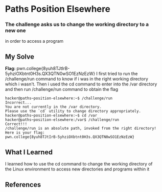 # Paths Position Elsewhere
### The challenge asks us to change the working directory to a new one 
in order to access a program


## My Solve
**Flag:** pwn.college{8yuh8TJtIrB-5yhziOXbtnt0H3s.QX3QTN0wSO1EzNzEzW}
I first tried to run the /challenge/run command to know if i was in the 
right working directory which i wasn't. Then i used the cd command to 
enter into the /var directory and then run /challenge/run command
to obtain the flag



```
hacker@paths~position-elsewhere:~$ /challenge/run
Incorrect...
You are not currently in the /var directory.
Please use the `cd` utility to change directory appropriately.
hacker@paths~position-elsewhere:~$ cd /var
hacker@paths~position-elsewhere:/var$ /challenge/run
Correct!!!
/challenge/run is an absolute path, invoked from the right directory!
Here is your flag:
pwn.college{8yuh8TJtIrB-5yhziOXbtnt0H3s.QX3QTN0wSO1EzNzEzW}
```

## What I Learned
I learned how to use the cd command to change the working directory of 
the Linux environment to access new directories and programs within it


## References

